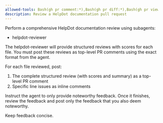 ```yaml
---
allowed-tools: Bash(gh pr comment:*),Bash(gh pr diff:*),Bash(gh pr view:*)
description: Review a HelpDot documentation pull request
---
```


Perform a comprehensive HelpDot documentation review using subagents:

- helpdot-reviewer

The helpdot-reviewer will provide structured reviews with scores for each file. You must post these reviews as top-level PR comments using the exact format from the agent.

For each file reviewed, post:
1. The complete structured review (with scores and summary) as a top-level PR comment
2. Specific line issues as inline comments

Instruct the agent to only provide noteworthy feedback. Once it finishes, review the feedback and post only the feedback that you also deem noteworthy.

<important>
Keep feedback concise.
</important>

